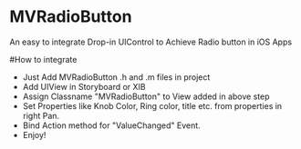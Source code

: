 # MVRadioButton

An easy to integrate Drop-in UIControl to Achieve Radio button in iOS Apps 


#How to integrate

- Just Add MVRadioButton .h and .m files in project
- Add UIView in Storyboard or XIB
- Assign Classname "MVRadioButton" to View added in above step
- Set Properties like Knob Color, Ring color, title etc. from properties in right Pan.
- Bind Action method for "ValueChanged" Event.
- Enjoy!
